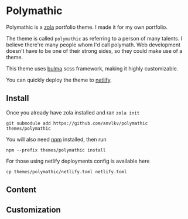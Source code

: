 # Polymathic

Polymathic is a [zola](https://www.getzola.org/) portfolio theme. I made it for my own portfolio.

The theme is called `polymathic` as referring to a person of many talents. 
I believe there're many people whom I'd call polymath. 
Web development doesn't have to be one of their strong sides, so they could make use of a theme.

This theme uses [bulma](https://bulma.io/) scss framework, making it highly customizable.

You can quickly deploy the theme to [netlify](https://docs.netlify.com/site-deploys/create-deploys/). 

## Install

Once you already have zola installed and ran `zola init`

    git submodule add https://github.com/anvlkv/polymathic themes/polymathic

You will also need [npm](https://docs.npmjs.com/downloading-and-installing-node-js-and-npm) installed, then run

    npm --prefix themes/polymathic install

For those using netlify deployments config is available here

    cp themes/polymathic/netlify.toml netlify.toml

## Content

## Customization
